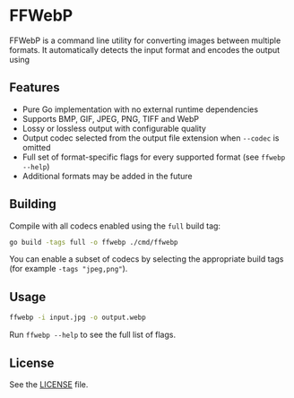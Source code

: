 # FFWebP

FFWebP is a command line utility for converting images between multiple formats. It automatically detects the input format and encodes the output using

## Features

- Pure Go implementation with no external runtime dependencies
- Supports BMP, GIF, JPEG, PNG, TIFF and WebP
- Lossy or lossless output with configurable quality
- Output codec selected from the output file extension when `--codec` is omitted
- Full set of format-specific flags for every supported format (see `ffwebp --help`)
- Additional formats may be added in the future

## Building

Compile with all codecs enabled using the `full` build tag:

```bash
go build -tags full -o ffwebp ./cmd/ffwebp
```

You can enable a subset of codecs by selecting the appropriate build tags (for example `-tags "jpeg,png"`).

## Usage

```bash
ffwebp -i input.jpg -o output.webp
```

Run `ffwebp --help` to see the full list of flags.

## License

See the [LICENSE](LICENSE) file.
